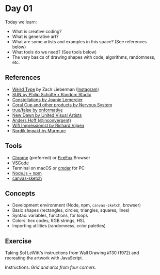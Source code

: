 # Day 01

Today we learn:

- What is creative coding?
- What is generative art?
- What are some artists and examples in this space? (See references below)
- What tools do we need? (See tools below)
- The very basics of drawing shapes with code, algorithms, randomness, etc.

## References

- [Weird Type](https://www.itsnicethat.com/articles/zach-lieberman-molmol-kuos-weird-type-digital-interactive-190318) by Zach Lieberman ([Instagram](https://www.instagram.com/zach.lieberman/))
- [SUN by Philip Schütte x Random Studio](https://vimeo.com/212766197)
- [Constellations by Joanie Lemercier](https://joanielemercier.com/constellations/)
- [Coral Cup and other products by Nervous System](https://n-e-r-v-o-u-s.com/blog/?p=8222)
- [true/false by onformative](https://onformative.com/work/true-false)
- [New Dawn by United Visual Artists](https://www.uva.co.uk/features/new-dawn)
- [Anders Hoff (@inconvergent)](https://inconvergent.net)
- [Wifi Impressionist by Richard Vijgen](http://www.wifiimpressionist.com)
- [Nordik Impakt by Murmure](https://www.behance.net/gallery/64539455/Noerdik-Impakt-19)

## Tools

- [Chrome](https://www.google.com/chrome/) (preferred) or [FireFox](https://www.mozilla.org/en-GB/firefox/new/) Browser
- [VSCode](https://code.visualstudio.com/)
- Terminal on macOS or [cmder](https://cmder.net/) for PC
- [Node.js + npm](https://nodejs.org/en/)
- [canvas-sketch](https://github.com/mattdesl/canvas-sketch)

## Concepts

- Development environment (Node, npm, `canvas-sketch`, browser)
- Basic shapes (rectangles, circles, triangles, squares, lines)
- Syntax: variables, functions, for loops
- Colors: hex codes, RGB strings, HSL
- Importing utilities (randomness, color palettes)

## Exercise

Taking Sol LeWitt's instructions from Wall Drawing #130 (1972) and recreating the artwork with JavaScript.

Instructions: *Grid and arcs from four corners.*

